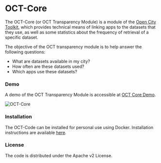 # OCT-Core

The OCT-Core (or OCT Transparency Module) is a module of the [Open City Toolkit](https://github.com/geo-c/Open-City-Toolkit), which provides technical means of linking apps to the datasets that they use, as well as some statistics about the frequency of retrieval of a specific dataset.

The objective of the OCT transparency module is to help answer the following questions: 
+ What are datasets available in my city? 
+ How often are these datasets used? 
+ Which apps use these datasets? 


### Demo
A demo of the OCT Transparency Module is accessible at [OCT Core Demo](http://giv-oct.uni-muenster.de:8080/).  

![OCT-Core](/images/OCT-Core.jpg)

### Installation 
The OCT-Code can be installed for personal use using Docker. Installation instructions are available [here](https://github.com/geo-c/OCT-CoreDocs/tree/master/Installation).

### License
The code is distributed under the Apache v2 License.
